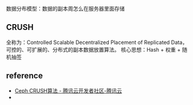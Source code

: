 数据分布模型：数据的副本周怎么在服务器里面存储
## CRUSH
全称为：Controlled Scalable Decentralized Placement of Replicated Data，可控的、可扩展的、分布式的副本数据放置算法。
核心思想：Hash + 权重 + 随机抽签

## reference
 
- [Ceph CRUSH算法 - 腾讯云开发者社区-腾讯云](https://cloud.tencent.com/developer/article/1664645)
- 